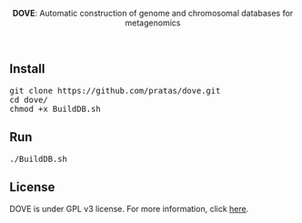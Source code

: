 <p align="center">
<b>DOVE</b>: Automatic construction of genome and chromosomal databases for metagenomics</p>
<br>

## Install
<pre>
git clone https://github.com/pratas/dove.git
cd dove/
chmod +x BuildDB.sh
</pre>

## Run
<pre>
./BuildDB.sh
</pre>

## License
DOVE is under GPL v3 license. For more information, click [here](http://www.gnu.org/licenses/gpl-3.0.html).
